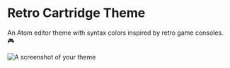 # Retro Cartridge Theme

An Atom editor theme with syntax colors inspired by retro game consoles. 🎮

![A screenshot of your theme](https://cloud.githubusercontent.com/assets/378023/8842525/4215f26c-3136-11e5-9d94-d2c078a05d24.png)
